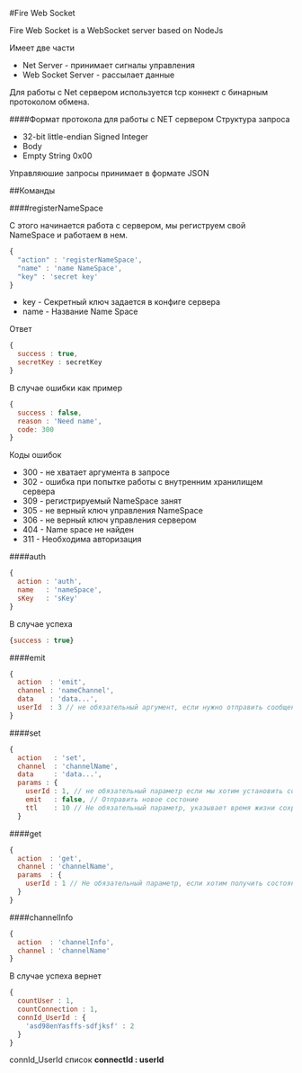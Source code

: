 #Fire Web Socket

Fire Web Socket is a WebSocket server based on NodeJs

Имеет две части
 - Net Server - принимает сигналы управления
 - Web Socket Server - рассылает данные
 
Для работы с Net сервером используется tcp коннект с бинарным протоколом обмена.

####Формат протокола для работы с NET сервером
Структура запроса
- 32-bit little-endian Signed Integer
- Body
- Empty String	0x00

Управляюшие запросы принимает в формате JSON

##Команды

####registerNameSpace

С этого начинается работа с сервером, мы региструем свой NameSpace и работаем в нем.

```javascript
{
  "action" : 'registerNameSpace',
  "name" : 'name NameSpace',
  "key" : 'secret key'
}
```
- key - Секретный ключ задается в конфиге сервера
- name - Название Name Space

Ответ
```javascript
{
  success : true, 
  secretKey : secretKey
}
```
В случае ошибки как пример
```javascript
{
  success : false, 
  reason : 'Need name', 
  code: 300
}
```

Коды ошибок
- 300 - не хватает аргумента в запросе
- 302 - ошибка при попытке работы с внутренним хранилищем сервера
- 309 - регистрируемый NameSpace занят
- 305 - не верный ключ управления NameSpace
- 306 - не верный ключ управления сервером 
- 404 - Name space не найден
- 311 - Необходима авторизация

####auth
```javascript
{
  action : 'auth',
  name   : 'nameSpace',
  sKey   : 'sKey'
}
```
В случае успеха
```javascript
{success : true}
```

####emit
```javascript
{
  action  : 'emit',
  channel : 'nameChannel',
  data    : 'data...',
  userId  : 3 // не обязательный аргумент, если нужно отправить сообщение конкретному пользователю
}
```

####set
```javascript
{
  action   : 'set',
  channel  : 'channelName',
  data     : 'data...',
  params : {
    userId : 1, // не обязательный параметр если мы хотим установить состояние канала для конкретного пользователя
    emit   : false, // Отправить новое состоние 
    ttl    : 10 // Не обязательный параметр, указывает время жизни сохраняемого состояния
  }
```

####get
```javascript
{
  action  : 'get',
  channel : 'channelName',
  params  : {
    userId : 1 // Не обязательный параметр, если хотим получить состояния пользовательского канала
  }
}
```

####channelInfo
```javascript
{
  action  : 'channelInfo',
  channel : 'channelName'
}
```
В случае успеха вернет
```javascript
{
  countUser : 1,
  countConnection : 1,
  connId_UserId : {
    'asd98enYasffs-sdfjksf' : 2
  }
}
```
connId_UserId список **connectId : userId**



